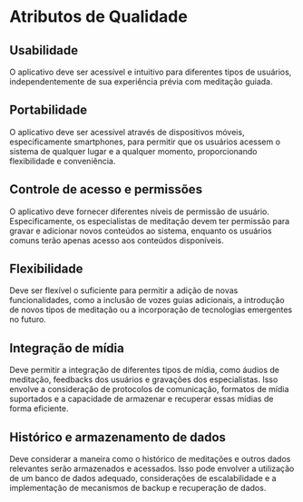 # Atributos de Qualidade

## Usabilidade
O aplicativo deve ser acessível e intuitivo para diferentes tipos de usuários, independentemente de sua experiência prévia com meditação guiada.

## Portabilidade
O aplicativo deve ser acessível através de dispositivos móveis, especificamente smartphones, para permitir que os usuários acessem o sistema de qualquer lugar e a qualquer momento, proporcionando flexibilidade e conveniência.

## Controle de acesso e permissões
O aplicativo deve fornecer diferentes níveis de permissão de usuário. Especificamente, os especialistas de meditação devem ter permissão para gravar e adicionar novos conteúdos ao sistema, enquanto os usuários comuns terão apenas acesso aos conteúdos disponíveis.

## Flexibilidade
Deve ser flexível o suficiente para permitir a adição de novas funcionalidades, como a inclusão de vozes guias adicionais, a introdução de novos tipos de meditação ou a incorporação de tecnologias emergentes no futuro.

## Integração de mídia
Deve permitir a integração de diferentes tipos de mídia, como áudios de meditação, feedbacks dos usuários e gravações dos especialistas. Isso envolve a consideração de protocolos de comunicação, formatos de mídia suportados e a capacidade de armazenar e recuperar essas mídias de forma eficiente.

## Histórico e armazenamento de dados
Deve considerar a maneira como o histórico de meditações e outros dados relevantes serão armazenados e acessados. Isso pode envolver a utilização de um banco de dados adequado, considerações de escalabilidade e a implementação de mecanismos de backup e recuperação de dados.

